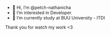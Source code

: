 - 👋 Hi, I’m @petch-nathanicha
- 👀 I’m interested in Developer.
- 🌱 I’m currently study at BUU University - ITDI


Thank you for watch my work <3
